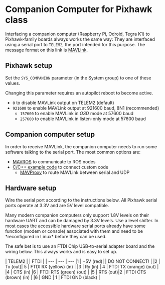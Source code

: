 # Companion Computer for Pixhawk class

Interfacing a companion computer (Raspberry Pi, Odroid, Tegra K1) to Pixhawk-family boards always works the same way: They are interfaced using a serial port to `TELEM2`, the port intended for this purpose. The message format on this link is [MAVLink](http://mavlink.org).

## Pixhawk setup

Set the `SYS_COMPANION` parameter (in the System group) to one of these values.

<aside class="tip">
Changing this parameter requires an autopilot reboot to become active.
</aside>

- `0` to disable MAVLink output on TELEM2 (default)
- `921600` to enable MAVLink output at 921600 baud, 8N1 (recommended)
  - `157600` to enable MAVLink in *OSD* mode at 57600 baud
  - `257600` to enable MAVLink in listen-only mode at 57600 baud

## Companion computer setup

In order to receive MAVLink, the companion computer needs to run some software talking to the serial port. The most common options are:

- [MAVROS](../10_Robotics-using-ROS/ros-mavros-installation.md) to communicate to ROS nodes
- [C/C++ example code](https://github.com/mavlink/c_uart_interface_example) to connect custom code
  - [MAVProxy](http://mavproxy.org) to route MAVLink between serial and UDP

## Hardware setup

Wire the serial port according to the instructions below. All Pixhawk serial ports operate at 3.3V and are 5V level compatible.

<aside class="caution">
Many modern companion computers only support 1.8V levels on their hardware UART and can be damaged by 3.3V levels. Use a level shifter. In most cases the accessible hardware serial ports already have some function (modem or console) associated with them and need to be *reconfigured in Linux* before they can be used.
</aside>

The safe bet is to use an FTDI Chip USB-to-serial adapter board and the wiring below. This always works and is easy to set up.

| TELEM2 |         | FTDI    |        |
--- | --- | ---
|1         | +5V (red)|         | DO NOT CONNECT!   |
|2         | Tx  (out)| 5       | FTDI RX (yellow) (in)   |
|3         | Rx  (in) | 4       | FTDI TX (orange) (out)  |
|4         | CTS (in) |6       | FTDI RTS (green) (out) |
|5         | RTS (out)|2       | FTDI CTS (brown) (in) |
|6         | GND     | 1       | FTDI GND (black)   |

